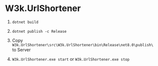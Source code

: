 ﻿# W3k.UrlShortener

1. `dotnet build`

1. `dotnet publish -c Release`

1. Copy  `W3k.UrlShortener\src\W3k.UrlShortener\bin\Release\net8.0\publish\` to Server

1. `W3k.UrlShortener.exe start` or `W3k.UrlShortener.exe stop`

